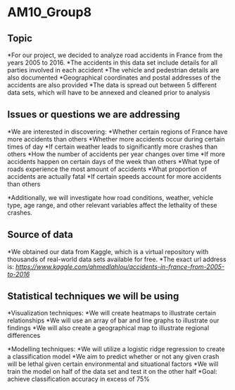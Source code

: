 # AM10_Group8

## Topic
*For our project, we decided to analyze road accidents in France from the years 2005 to 2016. 
  *The accidents in this data set include details for all parties involved in each accident
  *The vehicle and pedestrian details are also documented
  *Geographical coordinates and postal addresses of the accidents are also provided
  *The data is spread out between 5 different data sets, which will have to be annexed and cleaned prior to analysis

## Issues or questions we are addressing
*We are interested in discovering:
  *Whether certain regions of France have more accidents than others 
  *Whether more accidents occur during certain times of day
  *If certain weather leads to significantly more crashes than others
  *How the number of accidents per year changes over time
  *If more accidents happen on certain days of the week than others
  *What type of roads experience the most amount of accidents
  *What proportion of accidents are actually fatal
  *If certain speeds account for more accidents than others
  
*Additionally, we will investigate how road conditions, weather, vehicle type, age range, and other relevant variables affect the lethality of these crashes.


## Source of data
*We obtained our data from Kaggle, which is a virtual repository with thousands of real-world data sets 
available for free. 
  *The exact url address is: *https://www.kaggle.com/ahmedlahlou/accidents-in-france-from-2005-to-2016*

## Statistical techniques we will be using
*Visualization techniques:
  *We will create heatmaps to illustrate certain relationships
  *We will use an array of bar and line graphs to illustrate our findings
  *We will also create a geographical map to illustrate regional differences

*Modelling techniques: 
  *We will utilize a logistic ridge regression to create a classification model
    *We aim to predict whether or not any given crash will be lethal given certain environmental and situational factors
    *We will train the model on half of the data set and test it on the other half
    *Goal: achieve classification accuracy in excess of 75%

